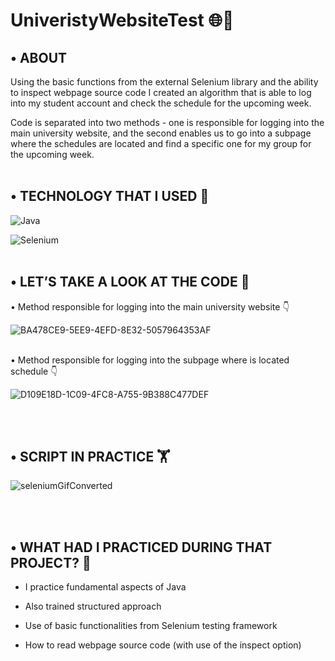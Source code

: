 # UniveristyWebsiteTest 🌐🧪

## •	ABOUT
Using the basic functions from the external Selenium library and the ability to inspect webpage source code I created an algorithm that is able to log into my student account and check the schedule for the upcoming week.

Code is separated into two methods - one is responsible for logging into the main university website, and the second enables us to go into a subpage where the schedules are located and find a specific one for my group for the upcoming week. 
<br></br>

## •	TECHNOLOGY THAT I USED 🚀

![Java](https://img.shields.io/badge/java-%23ED8B00.svg?style=for-the-badge&logo=java&logoColor=white)

![Selenium](https://img.shields.io/badge/-selenium-%43B02A?style=for-the-badge&logo=selenium&logoColor=white)
<br></br>

## • LET’S TAKE A LOOK AT THE CODE 🧐
•	Method responsible for logging into the main university website 👇

![BA478CE9-5EE9-4EFD-8E32-5057964353AF](https://user-images.githubusercontent.com/77989461/181363579-42c72cac-eff1-4967-bbca-c00f7a9924c8.jpeg)
<br></br>

•	Method responsible for logging into the subpage where is located schedule 👇

![D109E18D-1C09-4FC8-A755-9B388C477DEF](https://user-images.githubusercontent.com/77989461/181364469-e8f5f241-faf2-45f5-bc9b-e60e04abb217.jpeg)

<br></br>

## •	SCRIPT IN PRACTICE 🏋

![seleniumGifConverted](https://user-images.githubusercontent.com/77989461/181366133-6a6ccaa4-be02-4402-b9f8-ba4aa2c78bfd.gif)

<br></br>

## •	WHAT HAD I PRACTICED DURING THAT PROJECT? 🤔
- I practice fundamental aspects of Java

- Also trained structured approach

- Use of basic functionalities from Selenium testing framework

- How to read webpage source code (with use of the inspect option)
